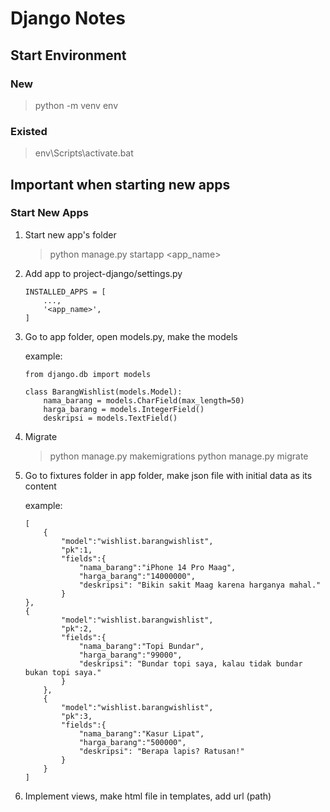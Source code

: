 # Django Notes

## Start Environment

### New
> python -m venv env

### Existed
> env\Scripts\activate.bat


## Important when starting new apps

### Start New Apps

1. Start new app's folder
    > python manage.py startapp <app_name>

2. Add app to project-django/settings.py
    ```
    INSTALLED_APPS = [
        ...,
        '<app_name>',
    ]
    ```

3. Go to app folder, open models.py, make the models

    example:
    ```
    from django.db import models

    class BarangWishlist(models.Model):
        nama_barang = models.CharField(max_length=50)
        harga_barang = models.IntegerField()
        deskripsi = models.TextField()
    ```

4. Migrate
    > python manage.py makemigrations
    > python manage.py migrate

5. Go to fixtures folder in app folder, make json file with initial data as its content

    example:
    ```
    [
        {
            "model":"wishlist.barangwishlist",
            "pk":1,
            "fields":{
                "nama_barang":"iPhone 14 Pro Maag",
                "harga_barang":"14000000",
                "deskripsi": "Bikin sakit Maag karena harganya mahal."
            }
    },
    {
            "model":"wishlist.barangwishlist",
            "pk":2,
            "fields":{
                "nama_barang":"Topi Bundar",
                "harga_barang":"99000",
                "deskripsi": "Bundar topi saya, kalau tidak bundar bukan topi saya."
            }
        },
        {
            "model":"wishlist.barangwishlist",
            "pk":3,
            "fields":{
                "nama_barang":"Kasur Lipat",
                "harga_barang":"500000",
                "deskripsi": "Berapa lapis? Ratusan!"
            }
        }
    ]
    ```

6. Implement views, make html file in templates, add url (path)